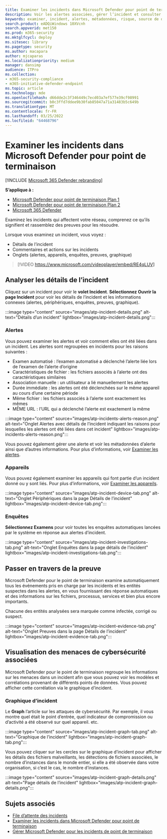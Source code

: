 ```yaml
---
title: Examiner les incidents dans Microsoft Defender pour point de terminaison
description: Voir les alertes associées, gérer l’incident et consulter les métadonnées d’alerte pour vous aider à examiner un incident
keywords: examiner, incident, alertes, métadonnées, risque, source de détection, appareils affectés, modèles, corrélation
search.product: eADQiWindows 10XVcnh
search.appverid: met150
ms.prod: m365-security
ms.mktglfcycl: deploy
ms.sitesec: library
ms.pagetype: security
ms.author: macapara
author: mjcaparas
ms.localizationpriority: medium
manager: dansimp
audience: ITPro
ms.collection:
- m365-security-compliance
- m365-initiative-defender-endpoint
ms.topic: article
ms.technology: mde
ms.openlocfilehash: d66dde2c3f346449c7ecd03a7ef577e39cf98991
ms.sourcegitcommit: b0c3ffd7ddee9b30fab85047a71a31483b5c649b
ms.translationtype: MT
ms.contentlocale: fr-FR
ms.lasthandoff: 03/25/2022
ms.locfileid: "64468796"
---
```

# <a name="investigate-incidents-in-microsoft-defender-for-endpoint"></a>Examiner les incidents dans Microsoft Defender pour point de terminaison

[!INCLUDE [Microsoft 365 Defender rebranding](../../includes/microsoft-defender.md)]

**S’applique à :**
- [Microsoft Defender pour point de terminaison Plan 1](https://go.microsoft.com/fwlink/p/?linkid=2154037)
- [Microsoft Defender pour point de terminaison Plan 2](https://go.microsoft.com/fwlink/p/?linkid=2154037)
- [Microsoft 365 Defender](https://go.microsoft.com/fwlink/?linkid=2118804)


Examinez les incidents qui affectent votre réseau, comprenez ce qu’ils signifient et rassemblez des preuves pour les résoudre.

Lorsque vous examinez un incident, vous voyez :

- Détails de l’incident
- Commentaires et actions sur les incidents
- Onglets (alertes, appareils, enquêtes, preuves, graphique)

> [!VIDEO https://www.microsoft.com/videoplayer/embed/RE4qLUV]

## <a name="analyze-incident-details"></a>Analyser les détails de l’incident

Cliquez sur un incident pour voir le **volet Incident**. **Sélectionnez Ouvrir la page Incident** pour voir les détails de l’incident et les informations connexes (alertes, périphériques, enquêtes, preuves, graphique).

:::image type="content" source="images/atp-incident-details.png" alt-text="Détails d’un incident" lightbox="images/atp-incident-details.png":::

### <a name="alerts"></a>Alertes

Vous pouvez examiner les alertes et voir comment elles ont été liées dans un incident. Les alertes sont regroupées en incidents pour les raisons suivantes :

- Examen automatisé : l’examen automatisé a déclenché l’alerte liée lors de l’examen de l’alerte d’origine
- Caractéristiques de fichier : les fichiers associés à l’alerte ont des caractéristiques similaires
- Association manuelle : un utilisateur a lié manuellement les alertes
- Durée immédiate : les alertes ont été déclenchées sur le même appareil au cours d’une certaine période
- Même fichier : les fichiers associés à l’alerte sont exactement les mêmes
- MÊME URL : l’URL qui a déclenché l’alerte est exactement la même

:::image type="content" source="images/atp-incidents-alerts-reason.png" alt-text="Onglet Alertes avec détails de l’incident indiquant les raisons pour lesquelles les alertes ont été liées dans cet incident" lightbox="images/atp-incidents-alerts-reason.png":::

Vous pouvez également gérer une alerte et voir les métadonnées d’alerte ainsi que d’autres informations. Pour plus d’informations, voir [Examiner les alertes](investigate-alerts.md).

### <a name="devices"></a>Appareils

Vous pouvez également examiner les appareils qui font partie d’un incident donné ou y sont liés. Pour plus d’informations, voir [Examiner les appareils](investigate-machines.md).

:::image type="content" source="images/atp-incident-device-tab.png" alt-text="Onglet Périphériques dans la page Détails de l’incident" lightbox="images/atp-incident-device-tab.png":::

### <a name="investigations"></a>Enquêtes

**Sélectionnez Examens** pour voir toutes les enquêtes automatiques lancées par le système en réponse aux alertes d’incident.

:::image type="content" source="images/atp-incident-investigations-tab.png" alt-text="Onglet Enquêtes dans la page détails de l’incident" lightbox="images/atp-incident-investigations-tab.png":::

## <a name="going-through-the-evidence"></a>Passer en travers de la preuve

Microsoft Defender pour le point de terminaison examine automatiquement tous les événements pris en charge par les incidents et les entités suspectes dans les alertes, en vous fournissant des réponse automatiques et des informations sur les fichiers, processus, services et bien plus encore importants.

Chacune des entités analysées sera marquée comme infectée, corrigé ou suspect.

:::image type="content" source="images/atp-incident-evidence-tab.png" alt-text="Onglet Preuves dans la page Détails de l’incident" lightbox="images/atp-incident-evidence-tab.png":::

## <a name="visualizing-associated-cybersecurity-threats"></a>Visualisation des menaces de cybersécurité associées

Microsoft Defender pour le point de terminaison regroupe les informations sur les menaces dans un incident afin que vous pouvez voir les modèles et corrélations provenant de différents points de données. Vous pouvez afficher cette corrélation via le graphique d’incident.

### <a name="incident-graph"></a>Graphique d’incident

Le **Graph** l’article sur les attaques de cybersécurité. Par exemple, il vous montre quel était le point d’entrée, quel indicateur de compromission ou d’activité a été observé sur quel appareil. etc.

:::image type="content" source="images/atp-incident-graph-tab.png" alt-text="Graphique de l’incident" lightbox="images/atp-incident-graph-tab.png":::

Vous pouvez cliquer sur les cercles sur le graphique d’incident pour afficher les détails des fichiers malveillants, les détections de fichiers associées, le nombre d’instances dans le monde entier, si elle a été observée dans votre organisation, si c’est le cas, le nombre d’instances.

:::image type="content" source="images/atp-incident-graph-details.png" alt-text="Page détails de l’incident" lightbox="images/atp-incident-graph-details.png":::

## <a name="related-topics"></a>Sujets associés

- [File d’attente des incidents](/microsoft-365/security/defender-endpoint/view-incidents-queue)
- [Examiner les incidents dans Microsoft Defender pour point de terminaison](/microsoft-365/security/defender-endpoint/investigate-incidents)
- [Gérer Microsoft Defender pour les incidents de point de terminaison](/microsoft-365/security/defender-endpoint/manage-incidents)

